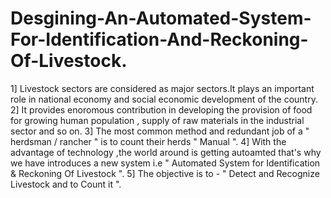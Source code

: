 # Desgining-An-Automated-System-For-Identification-And-Reckoning-Of-Livestock.
1] Livestock sectors are considered as major sectors.It plays an important role in national economy and social economic development of the country.
2] It provides enoromous contribution in developing the provision of food for growing human population , supply of raw materials in the industrial sector and so on.
3] The most common method and redundant job of a " herdsman / rancher " is to count their herds " Manual ".
4] With the advantage of technology ,the world around is getting autoamted that's why we have introduces a new system i.e " Automated System for Identification & Reckoning Of Livestock ".
5] The objective is to - " Detect and Recognize Livestock and to Count it ".

